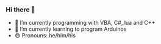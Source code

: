 ### Hi there 👋
- 🔭 I’m currently programming with VBA, C#, lua and C++
- 🌱 I’m currently learning to program Arduinos
- 😄 Pronouns: he/him/his

<!--
**LachisSpaces/LachisSpaces** is a ✨ _special_ ✨ repository because its `README.md` (this file) appears on your GitHub profile.

Here are some ideas to get you started:

- 🔭 I’m currently working on ...
- 🌱 I’m currently learning ...
- 👯 I’m looking to collaborate on ...
- 🤔 I’m looking for help with ...
- 💬 Ask me about ...
- 📫 How to reach me: ...
- 😄 Pronouns: ...
- ⚡ Fun fact: ...
-->
